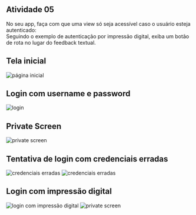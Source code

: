 <h2>Atividade 05</h2>
<p>
No seu app, faça com que uma view só seja acessível caso o usuário esteja autenticado:<br>
Seguindo o exemplo de autenticação por impressão digital, exiba um botão de rota no lugar do feedback textual.<br>
</p>

<h2>Tela inicial</h2>
<img src="./imgs/inicial.jpeg" alt="página inicial">

<h2>Login com username e password</h2>
<img src="./imgs/login.jpeg" alt="login">

<h2>Private Screen</h2>
<img src="./imgs/private_screen.jpeg" alt="private screen">

<h2>Tentativa de login com credenciais erradas</h2>
<img src="./imgs/teste1.jpeg" alt="credenciais erradas">
<img src="./imgs/credenciais_invalidas.png" alt="credenciais erradas">

<h2>Login com impressão digital</h2>
<img src="./imgs/fingerprint.jpg" alt="login com impressão digital">
<img src="./imgs/private_screen.jpeg" alt="private screen">
